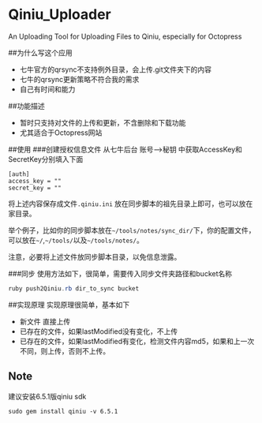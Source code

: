 # Qiniu_Uploader
An Uploading Tool for Uploading Files to Qiniu, especially for Octopress

##为什么写这个应用
  * 七牛官方的qrsync不支持例外目录，会上传.git文件夹下的内容
  * 七牛的qrsync更新策略不符合我的需求
  * 自己有时间和能力

##功能描述
  * 暂时只支持对文件的上传和更新，不含删除和下载功能
  * 尤其适合于Octopress网站


##使用
###创建授权信息文件
从七牛后台 账号-->秘钥 中获取AccessKey和SecretKey分别填入下面
```
[auth]
access_key = ""
secret_key = ""
```
将上述内容保存成文件`.qiniu.ini` 放在同步脚本的祖先目录上即可，也可以放在家目录。

举个例子，比如你的同步脚本放在`~/tools/notes/sync_dir/`下，你的配置文件，可以放在`~/`,`~/tools/`以及`~/tools/notes/`。

注意，必要将上述文件放同步脚本目录，以免信息泄露。

###同步
使用方法如下，很简单，需要传入同步文件夹路径和bucket名称

```java
ruby push2Qiniu.rb dir_to_sync bucket
```

##实现原理
实现原理很简单，基本如下
  
  * 新文件 直接上传
  * 已存在的文件，如果lastModified没有变化，不上传
  * 已存在的文件，如果lastModified有变化，检测文件内容md5，如果和上一次不同，则上传，否则不上传。


## Note
建议安装6.5.1版qiniu sdk
```
sudo gem install qiniu -v 6.5.1
```
